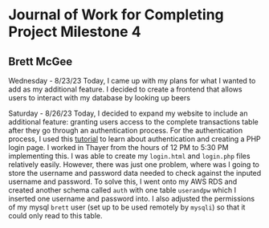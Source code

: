 # Journal of Work for Completing Project Milestone 4
## Brett McGee

Wednesday - 8/23/23
Today, I came up with my plans for what I wanted to add as my additional feature. I decided to create a frontend that allows users to interact with my database by looking up beers


Saturday - 8/26/23
Today, I decided to expand my website to include an additional feature: granting users access to the complete transactions table after they go through an authentication process. For the authentication process, I used this [tutorial](https://www.simplilearn.com/tutorials/php-tutorial/php-login-form) to learn about authentication and creating a PHP login page. I worked in Thayer from the hours of 12 PM to 5:30 PM implementing this. I was able to create my `login.html` and `login.php` files relatively easily. However, there was just one problem, where was I going to store the username and password data needed to check against the inputed username and password. To solve this, I went onto my AWS RDS and created another schema called `auth` with one table `userandpw` which I inserted one username and password into. I also adjusted the permissions of my mysql `brett` user (set up to be used remotely by `mysqli`) so that it could only read to this table. 
